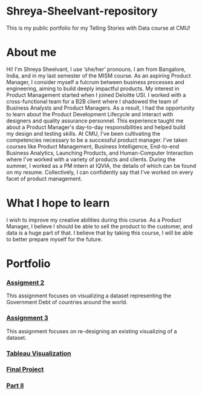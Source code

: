 # Shreya-Sheelvant-repository
This is my public portfolio for my Telling Stories with Data course at CMU!

# About me
Hi! I'm Shreya Sheelvant, I use ‘she/her’ pronouns. I am from Bangalore, India, and in my last semester of the MISM course. As an aspiring Product Manager, I consider myself a fulcrum between business processes and engineering, aiming to build deeply impactful products.
My interest in Product Management started when I joined Deloitte USI. I worked with a cross-functional team for a B2B client where I shadowed the team of Business Analysts and Product Managers. As a result, I had the opportunity to learn about the Product Development Lifecycle and interact with designers and quality assurance personnel. This experience taught me about a Product Manager's day-to-day responsibilities and helped build my design and testing skills. At CMU, I've been cultivating the competencies necessary to be a successful product manager. I've taken courses like Product Management, Business Intelligence, End-to-end Business Analytics, Launching Products, and Human-Computer Interaction where I've worked with a variety of products and clients. During the summer, I worked as a PM intern at IQVIA, the details of which can be found on my resume. Collectively, I can confidently say that I've worked on every facet of product management.

# What I hope to learn
I wish to improve my creative abilities during this course. As a Product Manager, I believe I should be able to sell the product to the customer, and data is a huge part of that. I believe that by taking this course, I will be able to better prepare myself for the future.

# Portfolio


### [Assigment 2](Visualizing_Government_Debt.md)

This assignment focuses on visualizing a dataset representing the Government Debt of countries around the world.


### [Assignment 3](Visualizing_Mental_Health_Stats.md)

This assignment focuses on re-designing an existing visualizing of a dataset.

### [Tableau Visualization](TableauViz.md)

### [Final Project](FinalProject.md)

### [Part II](FinalProjectPart2.md)
